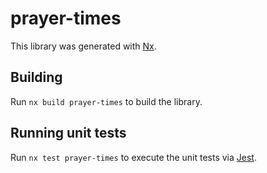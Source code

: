 # prayer-times

This library was generated with [Nx](https://nx.dev).

## Building

Run `nx build prayer-times` to build the library.

## Running unit tests

Run `nx test prayer-times` to execute the unit tests via [Jest](https://jestjs.io).

